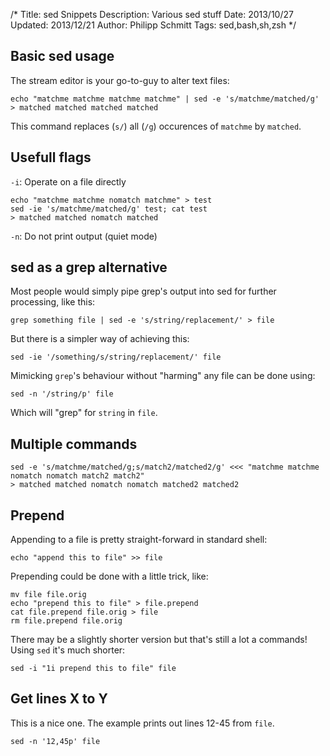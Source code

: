 /*
Title: sed Snippets
Description: Various sed stuff
Date: 2013/10/27 
Updated: 2013/12/21
Author: Philipp Schmitt
Tags: sed,bash,sh,zsh
*/

## Basic sed usage

The stream editor is your go-to-guy to alter text files:
    
    echo "matchme matchme matchme matchme" | sed -e 's/matchme/matched/g'
    > matched matched matched matched

This command replaces (`s/`) all (`/g`) occurences of `matchme` by `matched`.

## Usefull flags

`-i`: Operate on a file directly
    
    echo "matchme matchme nomatch matchme" > test
    sed -ie 's/matchme/matched/g' test; cat test
    > matched matched nomatch matched

`-n`: Do not print output (quiet mode) 

## sed as a grep alternative

Most people would simply pipe grep's output into sed for further processing, like this: 
    
    grep something file | sed -e 's/string/replacement/' > file

But there is a simpler way of achieving this:
    
    sed -ie '/something/s/string/replacement/' file

Mimicking `grep`'s behaviour without "harming" any file can be done using:

    sed -n '/string/p' file

Which will "grep" for `string` in `file`.

## Multiple commands

    sed -e 's/matchme/matched/g;s/match2/matched2/g' <<< "matchme matchme nomatch nomatch match2 match2"
    > matched matched nomatch nomatch matched2 matched2 

## Prepend

Appending to a file is pretty straight-forward in standard shell:

    echo "append this to file" >> file

Prepending could be done with a little trick, like:
    
    mv file file.orig
    echo "prepend this to file" > file.prepend
    cat file.prepend file.orig > file
    rm file.prepend file.orig

There may be a slightly shorter version but that's still a lot a commands! Using `sed` it's much shorter:

    sed -i "1i prepend this to file" file

## Get lines X to Y

This is a nice one. The example prints out lines 12-45 from `file`.

    sed -n '12,45p' file
